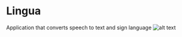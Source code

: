 # Lingua
Application that converts speech to text and sign language
![alt text](https://drive.google.com/open?id=1lXLuBlhbz5f83SB9nJk5PxPOMsiwJ3wr)

